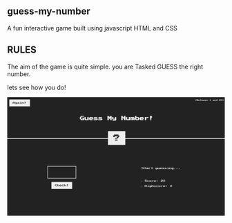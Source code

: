 ## guess-my-number

A fun interactive game built using javascript HTML and CSS

## RULES

The aim of the game is quite simple. you are Tasked GUESS the right number.

lets see how you do!

![Guess](guess-my-number.png?raw=true "Guess my number")

